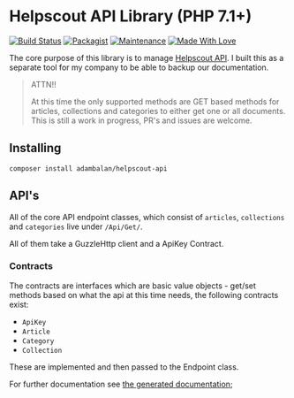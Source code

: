 # Helpscout API Library (PHP 7.1+)

[![Build Status](https://travis-ci.org/AdamKyle/helpscout-api.svg?branch=master)](https://travis-ci.org/AdamKyle/helpscout-api)
[![Packagist](https://img.shields.io/packagist/v/adambalan/helpscout-api.svg?style=flat)](https://packagist.org/packages/adambalan/helpscout-api)
[![Maintenance](https://img.shields.io/maintenance/yes/2018.svg)]()
[![Made With Love](https://img.shields.io/badge/Made%20With-Love-green.svg)]()

The core purpose of this library is to manage [Helpscout API](https://developer.helpscout.com/docs-api/). I built this as a separate tool for my company to be able to backup our documentation.

> ATTN!!
>
> At this time the only supported methods are GET based methods for articles, collections and categories to either get one or all documents.
> This is still a work in progress, PR's and issues are welcome.

## Installing

`composer install adambalan/helpscout-api`

## API's

All of the core API endpoint classes, which consist of `articles`, `collections` and `categories` live under `/Api/Get/`.

All of them take a GuzzleHttp client and a ApiKey Contract.

### Contracts

The contracts are interfaces which are basic value objects - get/set methods based on what the api at this time needs, the following contracts exist:

- `ApiKey`
- `Article`
- `Category`
- `Collection`

These are implemented and then passed to the Endpoint class.

For further documentation see [the generated documentation](https://github.com/AdamKyle/helpscout-api/blob/master/docs/ApiIndex.md);
